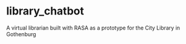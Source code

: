# library_chatbot
A virtual librarian built with RASA as a prototype for the City Library in Gothenburg
